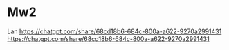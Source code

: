 # Mw2
Lan 
https://chatgpt.com/share/68cd18b6-684c-800a-a622-9270a2991431
https://chatgpt.com/share/68cd18b6-684c-800a-a622-9270a2991431
